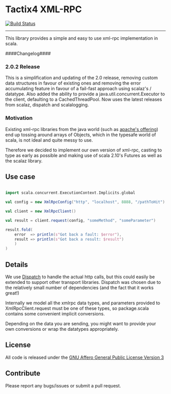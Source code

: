 
# Tactix4 XML-RPC
[![Build Status](https://travis-ci.org/Tactix4/t4xmlrpc.svg?branch=develop)](https://travis-ci.org/Tactix4/t4xmlrpc)

***

This library provides a simple and easy to use xml-rpc implementation in scala.

####Changelog####

### 2.0.2 Release ###
This is a simplification and updating of the 2.0 release, removing custom data structures in favour of existing
ones and removing the error accumulating feature in favour of a fail-fast approach using scalaz's \/ datatype.
Also added the ability to provide a java.util.concurrent.Executor to the client, defaulting to a CachedThreadPool.
Now uses the latest releases from scalaz, dispatch and scalalogging.



### Motivation

Existing xml-rpc libraries from the java world (such as [apache's offering](http://ws.apache.org/xmlrpc/))
end up tossing around arrays of Objects, which in the typesafe world of scala, is
not ideal and quite messy to use.

Therefore we decided to implement our own version of xml-rpc, casting to type as
early as possible and making use of scala 2.10's Futures as well as the scalaz library.

## Use case

```scala

import scala.concurrent.ExecutionContext.Implicits.global

val config = new XmlRpcConfig("http", "localhost", 8888, "/pathToHit")

val client = new XmlRpcClient()

val result = client.request(config, "someMethod", "someParameter")

result.fold(
    error  => println(s"Got back a fault: $error"),
    result => println(s"Got back a result: $result")
    )
)

```

## Details

We use [Dispatch](https://github.com/dispatch/reboot) to handle the actual http calls, but this
could easily be extended to support other transport libraries. Dispatch was chosen due to the
relatively small number of dependencies (and the fact that it works great!)

Internally we model all the xmlrpc data types, and parameters provided to XmlRpcClient.request
must be one of these types, so package.scala contains some convenient implicit conversions.

Depending on the data you are sending, you might want to provide your own
conversions or wrap the datatypes appropriately.

## License

All code is released under the [GNU Affero General Public License Version 3](http://www.gnu.org/licenses/agpl-3.0.html)

## Contribute

Please report any bugs/issues or submit a pull request.
